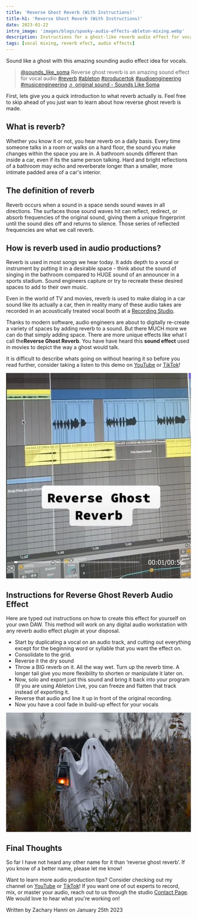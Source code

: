```yaml
---
title: 'Reverse Ghost Reverb (With Instructions)'
title-h1: 'Reverse Ghost Reverb (With Instructions)'
date: 2023-01-22
intro_image: 'images/blogs/spooky-audio-effects-ableton-mixing.webp'
description: Instructions for a ghost-like reverb audio effect for vocals that is commonly used in movies, TV and music, and more!
tags: [vocal mixing, reverb efect, audio effects]
---
```


Sound like a ghost with this amazing sounding audio effect idea for vocals.

<blockquote class="tiktok-embed" cite="https://www.tiktok.com/@sounds_like_soma/video/7137440670041640238" data-video-id="7137440670041640238" style="max-width: 605px;min-width: 325px;" > <section> <a target="_blank" title="@sounds_like_soma" href="https://www.tiktok.com/@sounds_like_soma?refer=embed">@sounds_like_soma</a> Reverse ghost reverb is an amazing sound effect for vocal audio <a title="reverb" target="_blank" href="https://www.tiktok.com/tag/reverb?refer=embed">#reverb</a> <a title="ableton" target="_blank" href="https://www.tiktok.com/tag/ableton?refer=embed">#ableton</a> <a title="producertok" target="_blank" href="https://www.tiktok.com/tag/producertok?refer=embed">#producertok</a> <a title="audioengineering" target="_blank" href="https://www.tiktok.com/tag/audioengineering?refer=embed">#audioengineering</a> <a title="musicengineering" target="_blank" href="https://www.tiktok.com/tag/musicengineering?refer=embed">#musicengineering</a> <a target="_blank" title="♬ original sound - Sounds Like Soma" href="https://www.tiktok.com/music/original-sound-7137440661775190826?refer=embed">♬ original sound - Sounds Like Soma</a> </section> </blockquote> <script async src="https://www.tiktok.com/embed.js"></script>

First, lets give you a quick introduction to what reverb actually is. Feel free to skip ahead of you just wan to learn about how reverse ghost reverb is made.

## What is reverb?

Whether you know it or not, you hear reverb on a daily basis. Every time someone talks in a room or walks on a hard floor, the sound you make changes within the space you are in. A bathroom sounds different than inside a car, even if its the same person talking. Hard and bright reflections of a bathroom may echo and reverberate longer than a smaller, more intimate padded area of a car's interior.

## The definition of reverb

Reverb occurs when a sound in a space sends sound waves in all directions. The surfaces those sound waves hit can reflect, redirect, or absorb frequencies of the original sound, giving them a unique fingerprint until the sound dies off and returns to silence. Those series of reflected frequencies are what we call reverb.

## How is reverb used in audio productions?

Reverb is used in most songs we hear today. It adds depth to a vocal or instrument by putting it in a desirable space - think about the sound of singing in the bathroom compared to HUGE sound of an announcer in a sports stadium. Sound engineers capture or try to recreate these desired spaces to add to their own music.

Even in the world of TV and movies, reverb is used to make dialog in a car sound like its actually a car, then in reality many of these audio takes are recorded in an acoustically treated vocal booth at a <a href="/services/recording-studios/" target="More Info">Recording Studio</a>.

Thanks to modern software, audio engineers are about to digitally re-create a variety of spaces by adding reverb to a sound. But there MUCH more we can do that simply adding space. There are more unique effects like what I call the**Reverse Ghost Reverb**. You have have heard this **sound effect** used in movies to depict the way a ghost would talk.

It is difficult to describe whats going on without hearing it so before you read further, consider taking a listen to this demo on <a href="https://youtube.com/shorts/CbGy2qIvqC4?feature=share" target="Watch on YouTube">YouTube</a> or <a href="https://www.tiktok.com/@sounds_like_soma/video/7137440670041640238?is_from_webapp=1&sender_device=pc&web_id=7164488931840263722" target="Watch on TikTok">TikTok</a>!

<img src="/images/blogs/reverse-ghost-reverb-plugin-effect.webp" loading="lazy" title="ghost reverb audio effects for vocals" alt="ghost reverb audio effects for vocals" />

## Instructions for Reverse Ghost Reverb Audio Effect

Here are typed out instructions on how to create this effect for yourself on your own DAW. This method will work on any digital audio workstation with any reverb audio effect plugin at your disposal.

- Start by duplicating a vocal on an audio track, and cutting out everything except for the beginning word or syllable that you want the effect on.
- Consolidate to the grid. 
- Reverse it the dry sound
- Throw a BIG reverb on it.  All the way wet. Turn up the reverb time. A longer tail give you more flexibility to shorten or manipulate it later on.
- Now, solo and export just this sound and bring it back into your program (If you are using Ableton Live, you can freeze and flatten that track instead of exporting it.
- Reverse that audio and line it up in front of the original recording.
- Now you have a cool fade in build-up effect for your vocals

<img src="/images/blogs/spooky-audio-effects-ableton-mixing.webp" loading="lazy" title="spooky ghost" alt="spooky ghost" />

## Final Thoughts

So far I have not heard any other name for it than ‘reverse ghost reverb’. If you know of a better name, please let me know!

Want to learn more audio production tips? Consider checking out my channel on <a href="https://www.youtube.com/@SomaStudios/shorts" target="Watch Soma Shorts on YouTube">YouTube</a> or <a href="https://www.tiktok.com/@sounds_like_soma" target="Watch More on TikTok">TikTok</a>! If you want one of out experts to record, mix, or master your audio, reach out to us through the studio <a href="/contact/" target="More Info">Contact Page</a>. We would love to hear what you're working on!


Written by Zachary Hanni on January 25th 2023






